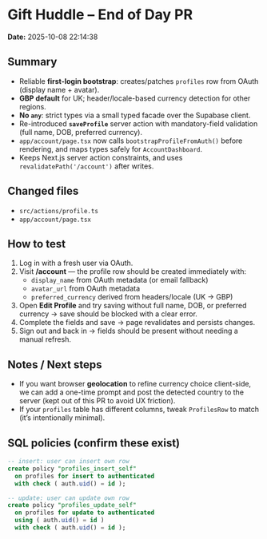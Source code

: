 
# Gift Huddle – End of Day PR

**Date:** 2025-10-08 22:14:38

## Summary
- Reliable **first-login bootstrap**: creates/patches `profiles` row from OAuth (display name + avatar).
- **GBP default** for UK; header/locale-based currency detection for other regions.
- **No `any`**: strict types via a small typed facade over the Supabase client.
- Re-introduced **`saveProfile`** server action with mandatory-field validation (full name, DOB, preferred currency).
- `app/account/page.tsx` now calls `bootstrapProfileFromAuth()` before rendering, and maps types safely for `AccountDashboard`.
- Keeps Next.js server action constraints, and uses `revalidatePath('/account')` after writes.

## Changed files
- `src/actions/profile.ts`
- `app/account/page.tsx`

## How to test
1. Log in with a fresh user via OAuth.
2. Visit **/account** — the profile row should be created immediately with:
   - `display_name` from OAuth metadata (or email fallback)
   - `avatar_url` from OAuth metadata
   - `preferred_currency` derived from headers/locale (UK → GBP)
3. Open **Edit Profile** and try saving without full name, DOB, or preferred currency → save should be blocked with a clear error.
4. Complete the fields and save → page revalidates and persists changes.
5. Sign out and back in → fields should be present without needing a manual refresh.

## Notes / Next steps
- If you want browser **geolocation** to refine currency choice client-side, we can add a one-time prompt and post the detected country to the server (kept out of this PR to avoid UX friction).
- If your `profiles` table has different columns, tweak `ProfilesRow` to match (it’s intentionally minimal).

## SQL policies (confirm these exist)
```sql
-- insert: user can insert own row
create policy "profiles_insert_self"
  on profiles for insert to authenticated
  with check ( auth.uid() = id );

-- update: user can update own row
create policy "profiles_update_self"
  on profiles for update to authenticated
  using ( auth.uid() = id )
  with check ( auth.uid() = id );
```
